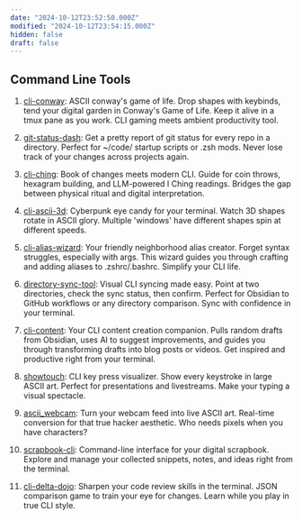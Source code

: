 ```yaml
---
date: "2024-10-12T23:52:50.000Z"
modified: "2024-10-12T23:54:15.000Z"
hidden: false
draft: false
---
```

## Command Line Tools

1. [cli-conway](https://github.com/ejfox/cli-conway): ASCII conway's game of life. Drop shapes with keybinds, tend your digital garden in Conway's Game of Life. Keep it alive in a tmux pane as you work. CLI gaming meets ambient productivity tool.

2. [git-status-dash](https://github.com/ejfox/git-status-dash): Get a pretty report of git status for every repo in a directory. Perfect for ~/code/ startup scripts or .zsh mods. Never lose track of your changes across projects again.

3. [cli-ching](https://github.com/ejfox/cli-ching): Book of changes meets modern CLI. Guide for coin throws, hexagram building, and LLM-powered I Ching readings. Bridges the gap between physical ritual and digital interpretation.

5. [cli-ascii-3d](https://github.com/ejfox/cli-ascii-3d): Cyberpunk eye candy for your terminal. Watch 3D shapes rotate in ASCII glory. Multiple 'windows' have different shapes spin at different speeds.

6. [cli-alias-wizard](https://github.com/ejfox/cli-alias-wizard): Your friendly neighborhood alias creator. Forget syntax struggles, especially with args. This wizard guides you through crafting and adding aliases to .zshrc/.bashrc. Simplify your CLI life.

7. [directory-sync-tool](https://github.com/ejfox/directory-sync-tool): Visual CLI syncing made easy. Point at two directories, check the sync status, then confirm. Perfect for Obsidian to GitHub workflows or any directory comparison. Sync with confidence in your terminal.

8. [cli-content](https://github.com/ejfox/cli-content): Your CLI content creation companion. Pulls random drafts from Obsidian, uses AI to suggest improvements, and guides you through transforming drafts into blog posts or videos. Get inspired and productive right from your terminal.

9. [showtouch](https://github.com/ejfox/showtouch): CLI key press visualizer. Show every keystroke in large ASCII art. Perfect for presentations and livestreams. Make your typing a visual spectacle.

10. [ascii_webcam](https://github.com/ejfox/ascii_webcam): Turn your webcam feed into live ASCII art. Real-time conversion for that true hacker aesthetic. Who needs pixels when you have characters?

11. [scrapbook-cli](https://github.com/ejfox/scrapbook-cli): Command-line interface for your digital scrapbook. Explore and manage your collected snippets, notes, and ideas right from the terminal.

12. [cli-delta-dojo](https://github.com/ejfox/cli-delta-dojo): Sharpen your code review skills in the terminal. JSON comparison game to train your eye for changes. Learn while you play in true CLI style.